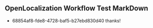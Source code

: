 ## OpenLocalization Workflow Test MarkDown
* 68854af8-fde8-4728-baf5-b27ebd830d40 thanks!

<!--HONumber=Aug16_HO1-->



